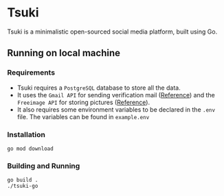 # Tsuki
Tsuki is a minimalistic open-sourced social media platform, built using Go.

## Running on local machine

### Requirements
- Tsuki requires a `PostgreSQL` database to store all the data.
- It uses the `Gmail API` for sending verification mail ([Reference](https://developers.google.com/gmail/api/quickstart/python)) and the `Freeimage API` for storing pictures ([Reference](https://freeimage.host/page/api)).
- It also requires some environment variables to be declared in the `.env` file. The variables can be found in `example.env`

### Installation
```
go mod download
```

### Building and Running
```
go build .
./tsuki-go
```

